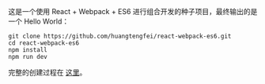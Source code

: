 
这是一个使用 React + Webpack + ES6 进行组合开发的种子项目，最终输出的是一个 Hello World：

```
git clone https://github.com/huangtengfei/react-webpack-es6.git
cd react-webpack-es6
npm install
npm run dev
```

完整的创建过程在 [这里][1]。


  [1]: https://github.com/huangtengfei/blog/issues/17
